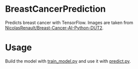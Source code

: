 # BreastCancerPrediction

Predicts breast cancer with TensorFlow. Images are taken from [NicolasRenault/Breast-Cancer-AI-Python-DUT2](https://github.com/NicolasRenault/Breast-Cancer-AI-Python-DUT2).

# Usage

Build the model with [train_model.py](https://github.com/tmtco1/BreastCancerPrediction/blob/main/train_model.py) and use it with [predict.py](https://github.com/tmtco1/BreastCancerPrediction/blob/main/predict.py).